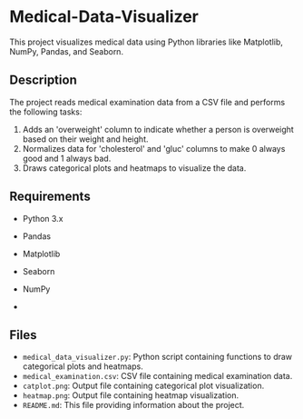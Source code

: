 # Medical-Data-Visualizer
This project visualizes medical data using Python libraries like Matplotlib, NumPy, Pandas, and Seaborn.

## Description
The project reads medical examination data from a CSV file and performs the following tasks:
1. Adds an 'overweight' column to indicate whether a person is overweight based on their weight and height.
2. Normalizes data for 'cholesterol' and 'gluc' columns to make 0 always good and 1 always bad.
3. Draws categorical plots and heatmaps to visualize the data.

## Requirements
- Python 3.x
- Pandas
- Matplotlib
- Seaborn
- NumPy

- 
## Files
- `medical_data_visualizer.py`: Python script containing functions to draw categorical plots and heatmaps.
- `medical_examination.csv`: CSV file containing medical examination data.
- `catplot.png`: Output file containing categorical plot visualization.
- `heatmap.png`: Output file containing heatmap visualization.
- `README.md`: This file providing information about the project.
